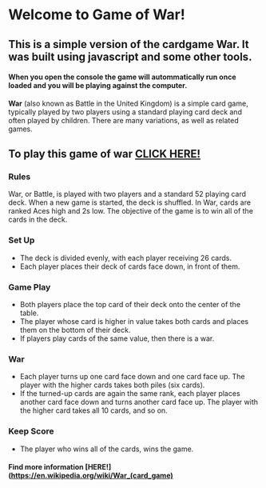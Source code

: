 # **Welcome to Game of War!**

## This is a simple version of the cardgame War. It was built using javascript and some other tools.
#### When you open the console the game will autommatically run once loaded and you will be playing against the computer.

**War** (also known as Battle in the United Kingdom) is a simple card game, typically played by two players using a standard playing card deck and often played by children. There are many variations, as well as related games.

## **To play this game of war** [CLICK HERE!](file:///Users/rafaelirangel/Library/sandbox/gameofwar/index.html)

### **Rules**
War, or Battle, is played with two players and a standard 52 playing card deck. When a new game is started, the deck is shuffled. In War, cards are ranked Aces high and 2s low. The objective of the game is to win all of the cards in the deck.

### **Set Up**
+ The deck is divided evenly, with each player receiving 26 cards. 
+ Each player places their deck of cards face down, in front of them.

### **Game Play**
 + Both players place the top card of their deck onto the center of the table. 
 + The player whose card is higher in value takes both cards and places them on the bottom of their deck. 
 + If players play cards of the same value, then there is a war.

### **War**
 + Each player turns up one card face down and one card face up. The player with the higher cards takes both piles (six cards). 
 + If the turned-up cards are again the same rank, each player places another card face down and turns another card face up. The player with the higher card takes all 10 cards, and so on.

### **Keep Score**
 + The player who wins all of the cards, wins the game.


#### Find more information [HERE!](https://en.wikipedia.org/wiki/War_(card_game)
